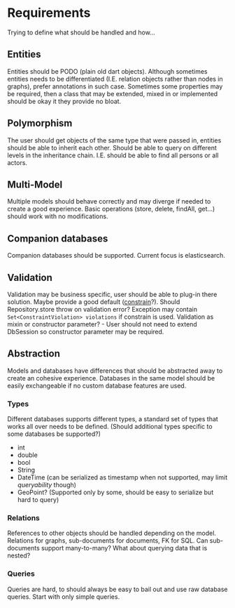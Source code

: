 # Requirements
Trying to define what should be handled and how...

## Entities
Entities should be PODO (plain old dart objects). Although sometimes entities needs to be
differentiated (I.E. relation objects rather than nodes in graphs), prefer annotations in such case.
Sometimes some properties may be required, then a class that may be extended, mixed in or
implemented should be okay it they provide no bloat.

## Polymorphism
The user should get objects of the same type that were passed in, entities should be able to inherit
each other. Should be able to query on different levels in the inheritance chain. I.E. should be
able to find all persons or all actors.

## Multi-Model
Multiple models should behave correctly and may diverge if needed to create a good experience. Basic
operations (store, delete, findAll, get...) should work with no modifications.

## Companion databases
Companion databases should be supported. Current focus is elasticsearch.

## Validation
Validation may be business specific, user should be able to plug-in there solution. Maybe provide
a good default ([constrain](https://pub.dartlang.org/packages/constrain)?).
Should Repository.store throw on validation error? Exception may contain
`Set<ConstraintViolation> violations` if constrain is used.
Validation as mixin or constructor parameter? - User should not need to extend DbSession so
constructor parameter may be required.

## Abstraction
Models and databases have differences that should be abstracted away to create an cohesive experience.
Databases in the same model should be easily exchangeable if no custom database features are used.
 
### Types
Different databases supports different types, a standard set of types that works all over needs to
be defined. (Should additional types specific to some databases be supported?)
- int
- double
- bool
- String
- DateTime (can be serialized as timestamp when not supported, may limit _queryability_ though)
- GeoPoint? (Supported only by some, should be easy to serialize but hard to query)  

### Relations
References to other objects should be handled depending on the model.
Relations for graphs, sub-documents for documents, FK for SQL.
Can sub-documents support many-to-many? What about querying data that is nested?

### Queries
Queries are hard, to should always be easy to bail out and use raw database queries.
Start with only simple queries.
